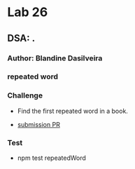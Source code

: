 # Lab 26

## DSA: .

### Author: Blandine Dasilveira

### repeated word


### Challenge
-  Find the first repeated word in a book.


- [submission PR](https://github.com/Blandine12/data-structures-and-algorithms/pull/39)




### Test
- npm test repeatedWord